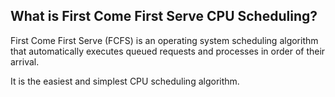
## What is First Come First Serve CPU Scheduling? ##

First Come First Serve (FCFS) is an operating system scheduling algorithm that automatically executes queued requests and processes in order of their arrival.

It is the easiest and simplest CPU scheduling algorithm.

